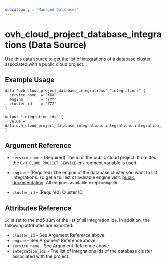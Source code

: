 ```yaml
---
subcategory : "Managed Databases"
---
```


# ovh_cloud_project_database_integrations (Data Source)

Use this data source to get the list of integrations of a database cluster associated with a public cloud project.

## Example Usage

```hcl
data "ovh_cloud_project_database_integrations" "integrations" {
  service_name  = "XXX"
  engine        = "YYY"
  cluster_id    = "ZZZ"
}

output "integration_ids" {
  value = data.ovh_cloud_project_database_integrations.integrations.integration_ids
}
```

## Argument Reference

* `service_name` - (Required) The id of the public cloud project. If omitted,
  the `OVH_CLOUD_PROJECT_SERVICE` environment variable is used.

* `engine` - (Required) The engine of the database cluster you want to list integrations. To get a full list of available engine visit:
[public documentation](https://docs.ovh.com/gb/en/publiccloud/databases).
All engines available exept `mongodb`

* `cluster_id` - (Required) Cluster ID

## Attributes Reference

`id` is set to the md5 sum of the list of all integration ids. In addition,
the following attributes are exported:

* `cluster_id` - See Argument Reference above.
* `engine` - See Argument Reference above.
* `service_name` - See Argument Reference above.
* `integration_ids` - The list of integrations ids of the database cluster associated with the project.
